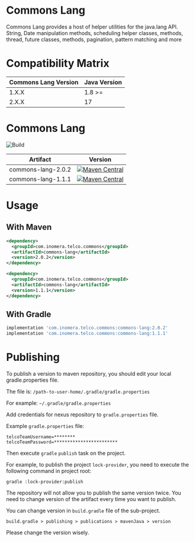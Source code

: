 # Commons Lang

Commons Lang provides a host of helper utilities for the java.lang API.
String, Date manipulation methods, scheduling helper classes, methods,
thread, future classes, methods, pagination, pattern matching and more

# Compatibility Matrix

| Commons Lang Version | Java Version |
|----------------------|------------|
| 1.X.X                | 1.8 >=     |
| 2.X.X                | 17         |


# Commons Lang

![Build](https://github.com/inomera/commons-lang/workflows/Build/badge.svg)


| Artifact                   | Version                                                                                                                                                                                                                                    |
|----------------------------|--------------------------------------------------------------------------------------------------------------------------------------------------------------------------------------------------------------------------------------------|
| commons-lang-2.0.2          | [![Maven Central](https://maven-badges.herokuapp.com/maven-central/com.inomera.telco.commons/commons-lang/badge.svg?version=2.0.2)](https://maven-badges.herokuapp.com/maven-central/com.inomera.telco.commons/commons-lang)                   |
| commons-lang-1.1.1          | [![Maven Central](https://maven-badges.herokuapp.com/maven-central/com.inomera.telco.commons/commons-lang/badge.svg?version=1.1.1)](https://maven-badges.herokuapp.com/maven-central/com.inomera.telco.commons/commons-lang)                   |

# Usage

## With Maven

```xml
<dependency>
  <groupId>com.inomera.telco.commons</groupId>
  <artifactId>commons-lang</artifactId>
  <version>2.0.2</version>
</dependency>

<dependency>
  <groupId>com.inomera.telco.commons</groupId>
  <artifactId>commons-lang</artifactId>
  <version>1.1.1</version>
</dependency>

```

## With Gradle

```groovy
implementation 'com.inomera.telco.commons:commons-lang:2.0.2'
implementation 'com.inomera.telco.commons:commons-lang:1.1.1'
```
 

# Publishing
To publish a version to maven repository, 
you should edit your local gradle.properties file.

The file is: `/path-to-user-home/.gradle/gradle.properties`

For example: `~/.gradle/gradle.properties`

Add credentials for nexus repository to `gradle.properties` file.

Example `gradle.properties` file:

```
telcoTeamUsername=********
telcoTeamPassword=************************
```

Then execute `gradle` `publish` task on the project.

For example, to publish the project `lock-provider`, 
you need to execute the following command in project root:

```
gradle :lock-provider:publish
``` 

The repository will not allow you to publish the same version twice.
You need to change version of the artifact every time you want to publish.

You can change version in `build.gradle` file of the sub-project.

```
build.gradle > publishing > publications > mavenJava > version
```

Please change the version wisely.
